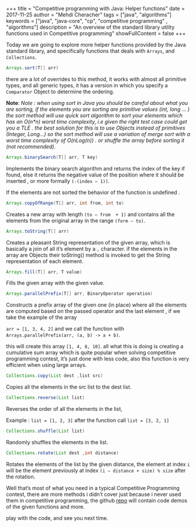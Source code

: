 +++
title = "Competitive programming with Java: Helper functions"
date = 2017-11-25
author = "Mehdi Cheracher"
tags = ["java", "algorithms"]
keywords = ["java", "java-core", "cp", "competitive programming" , "algorithms"]
description = "An overview of the standard library utility functions used in Competitive programming"
showFullContent = false
+++

Today we are going to explore more helper functions provided by the Java standard library, and specifically functions that deals with `Arrays`, and `Collections`.

```java
Arrays.sort(T[] arr)
```
there are a lot of overrides to this method, it works with almost all primitive types, and all generic types, it has a version in which you specify a `Comparator` Object to determine the ordering.

**Note**: *Note : when using sort in Java you should be careful about what you are sorting, if the elements you are sorting are primitive values (int, long … ) the sort method will use quick sort algorithm to sort your elements which has an O(n\*n) worst time complexity, i.e given the right test case could get you a TLE . the best solution for this is to use Objects instead of primitives (Integer, Long…) so the sort method will use a variation of merge sort with a worst time complexity of O(nLog(n)) . or shuffle the array before sorting it (not recommended)*.
  
```java
Arrays.binarySearch(T[] arr, T key)
```

Implements the binary search algorithm and returns the index of the key if found, else it returns the negative value of the position where it should be inserted , or more formally `(-(index – 1))`.

If the elements are not sorted the behavior of the function is undefined .
```java
Arrays.copyOfRange(T[] arr, int from, int to)
```

Creates a new array with length `(to – from  + 1)` and contains all the elements from the original array in the range `(form – to)`.
```java
Arrays.toString(T[] arr)
```

Creates a pleasant String representation of the given array, which is basically a join of all it’s element by a `,` character. if the elements in the array are Objects their toString() method is invoked to get the String representation of each element.
```java
Arrays.fill(T[] arr, T value)
```
Fills the given array with the given value.

```java
Arrays.parallelPrefix(T[] arr, BinaryOperator operation)
```
Constructs a prefix array of the given one (in place) where all the elements are computed based on the passed operator and the last element , if we take the example of the array

`arr = [1, 3, 4, 2]` and we call the function with `Arrays.parallelPrefix(arr, (a, b) -> a + b)`.

this will create this array `[1, 4, 8, 10]`. all what this is doing is creating a cumulative sum array which is quite popular when solving competitive programming contest, it’s just done with less code, also this function is very efficient when using large arrays.

```java
Collections.copy(List dest ,list src)
```
Copies all the elements in the src list to the dest list.

```java
Collections.reverse(List list)
```

Reverses the order of all the elements in the list,

Example : `list = [1, 2, 3]` after the function call `list = [3, 2, 1]`

```java
Collections.shuffle(List list)
```
Randomly shuffles the elements in the list.

```java
Collections.rotate(List dest ,int distance)
```

Rotates the elements of the list by the given distance, the element at index `i` will be the element previously at index `(i – distance + size) % size` after the rotation.

Well that’s most of what you need in a typical Competitive Programming contest, there are more methods i didn’t cover just because i never used them in competitive programming, the github [repo](https://github.com/chermehdi/competitive-programming-java) will contain code demos of the given functions and more.

play with the code, and see you next time.
